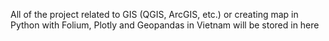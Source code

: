 All of the project related to GIS (QGIS, ArcGIS, etc.) or creating map in Python with Folium, Plotly and Geopandas in Vietnam will be stored in here
